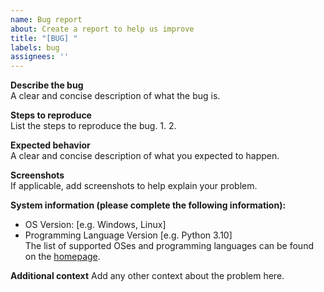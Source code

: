 ```yaml
---
name: Bug report
about: Create a report to help us improve
title: "[BUG] "
labels: bug
assignees: ''
---
```


**Describe the bug**  
A clear and concise description of what the bug is.

**Steps to reproduce**  
List the steps to reproduce the bug.
1. 
2.

**Expected behavior**  
A clear and concise description of what you expected to happen.

**Screenshots**  
If applicable, add screenshots to help explain your problem.

**System information (please complete the following information):**  
- OS Version: [e.g. Windows, Linux]
- Programming Language Version [e.g. Python 3.10]  
The list of supported OSes and programming languages can be found on the [homepage](https://github.com/SDNNetSim/SDON_simulator/tree/main).

**Additional context**
Add any other context about the problem here.
